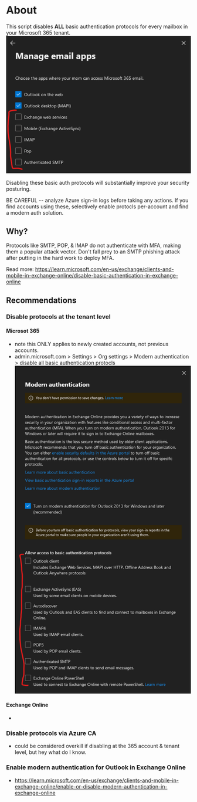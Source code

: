 # About

This script disables **ALL** basic authentication protocols for every mailbox in your Microsoft 365 tenant.
![alt text](screenshot1.png)

Disabling these basic auth protocols will substantially improve your security posturing.

BE CAREFUL -- analyze Azure sign-in logs before taking any actions. If you find accounts using these, selectively enable protocls per-account and find a modern auth solution.

## Why?

Protocols like SMTP, POP, & IMAP do not authenticate with MFA, making them a popular attack vector.
Don't fall prey to an SMTP phishing attack after putting in the hard work to deploy MFA.

Read more: https://learn.microsoft.com/en-us/exchange/clients-and-mobile-in-exchange-online/disable-basic-authentication-in-exchange-online

## Recommendations

### Disable protocols at the tenant level

#### Microsot 365
- note this ONLY applies to newly created accounts, not previous accounts.
- admin.microsoft.com > Settings > Org settings > Modern authentication > disable all basic authentication protocls
![alt text](screenshot2.png)

#### Exchange Online
- 

### Disable protocols via Azure CA
- could be considered overkill if disabling at the 365 account & tenant level, but hey what do I know.

### Enable modern authentication for Outlook in Exchange Online
- https://learn.microsoft.com/en-us/exchange/clients-and-mobile-in-exchange-online/enable-or-disable-modern-authentication-in-exchange-online
